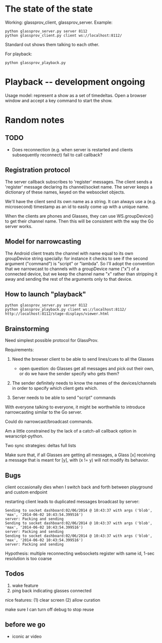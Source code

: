 # The state of the state

Working: glassprov\_client, glassprov\_server. Example:

    python glassprov_server.py server 8112
    python glassprov_client.py client ws://localhost:8112/

Standard out shows them talking to each other.

For playback:

    python glassprov_playback.py

# Playback -- development ongoing

Usage model: represent a show as a set of timedeltas. Open a browser
window and accept a key command to start the show.


# Random notes

## TODO

* Does reconnection (e.g. when server is restarted and clients 
    subsequently reconnect) fail to call callback?

## Registration protocol

The server callback subscribes to 'register' messages.
The client sends a 'register' message declaring its
channel/socket name. The server keeps a dictionary of
these names, keyed on the websocket objects. 

We'll have the client send its own name as a string.
It can always use a (e.g. microsecond) timestamp as
an id to easily come up with a unique name. 

When the clients are phones and Glasses, they can use
WS.groupDevice() to get their channel name. Then this
will be consistent with the way the Go server works. 

## Model for narrowcasting

The Android client treats the channel with name equal to
its own groupDevice string specially: for instance it
checks to see if the second argument ("command") is "script"
or "lambda". So I'll adopt the convention that we narrowcast
to channels with a groupDevice name ("x") of a connected device,
but we keep the channel name "x" rather than stripping it
away and sending the rest of the arguments only to that device.

## How to launch "playback"

    python glassprov_server.py server 8112
    python glassprov_playback.py client ws://localhost:8112/
    http://localhost:8112/stage-displays/viewer.html

## Brainstorming

Need simplest possible protocol for GlassProv.

Requirements:

1. Need the browser client to be able to 
   send lines/cues to all the Glasses

   - open question: do Glasses get all messages
     and pick out their own, or do we have the
     sender specify who gets them? 

2. The sender definitely needs to know the names
   of the devices/channels in order to specify 
   which client gets which. 

3. Server needs to be able to send "script" commands

With everyone talking to everyone, it might be
worthwhile to introduce narrowcasting similar to
the Go server.

Could do narrowcast/broadcast commands.

Am a little constrained by the lack of a catch-all
callback option in wearscript-python.

Two sync strategies:
deltas
full lists

Make sure that, if all Glasses are getting all messages,
a Glass [x] receiving a message that is meant for [y],
with (x != y) will not modify its behavior.

## Bugs

client occasionally dies when I switch back and forth between playground and custom endpoint

restarting client leads to duplicated messages broadcast by server:

    Sending to socket dashboard:02/06/2014 @ 10:43:37 with args ('blob', 'max', '2014-06-02 10:43:54.399516')
    server: Packing and sending
    Sending to socket dashboard:02/06/2014 @ 10:43:37 with args ('blob', 'max', '2014-06-02 10:43:54.399516')
    server: Packing and sending
    Sending to socket dashboard:02/06/2014 @ 10:43:37 with args ('blob', 'max', '2014-06-02 10:43:54.399516')
    server: Packing and sending

Hypothesis: multiple reconnecting websockets register with same id, 1-sec resolution is
too coarse

## Todos

1. wake feature
2. ping back indicating glasses connected

nice features:
(1) clear screen
(2) allow curation

make sure I can turn off debug to stop reuse

## before we go

* iconic ar video



